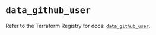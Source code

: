# `data_github_user`

Refer to the Terraform Registry for docs: [`data_github_user`](https://registry.terraform.io/providers/integrations/github/6.2.0/docs/data-sources/user).
